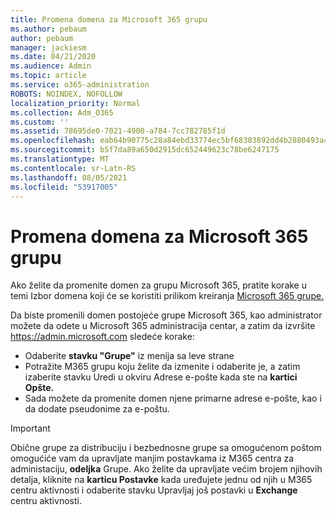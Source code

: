 ```yaml
---
title: Promena domena za Microsoft 365 grupu
ms.author: pebaum
author: pebaum
manager: jackiesm
ms.date: 04/21/2020
ms.audience: Admin
ms.topic: article
ms.service: o365-administration
ROBOTS: NOINDEX, NOFOLLOW
localization_priority: Normal
ms.collection: Adm_O365
ms.custom: ''
ms.assetid: 78695de0-7021-4900-a784-7cc782785f1d
ms.openlocfilehash: eab64b90775c28a84ebd33774ec5bf68303892dd4b2880493a4b236d9d8993d0
ms.sourcegitcommit: b5f7da89a650d2915dc652449623c78be6247175
ms.translationtype: MT
ms.contentlocale: sr-Latn-RS
ms.lasthandoff: 08/05/2021
ms.locfileid: "53917005"
---
```

# <a name="change-the-domain-for-a-microsoft-365-group"></a>Promena domena za Microsoft 365 grupu

Ako želite da promenite domen za grupu Microsoft 365, pratite korake u temi Izbor domena koji će se koristiti prilikom kreiranja [Microsoft 365 grupe.](https://docs.microsoft.com/microsoft-365/admin/create-groups/choose-domain-to-create-groups)

Da biste promenili domen postojeće grupe Microsoft 365, kao administrator možete da odete u Microsoft 365 administracija centar, a zatim da izvršite https://admin.microsoft.com sledeće korake:

- Odaberite **stavku "Grupe"** iz menija sa leve strane
- Potražite M365 grupu koju želite da izmenite i  odaberite je, a zatim izaberite stavku Uredi u okviru Adrese e-pošte kada ste na **kartici Opšte.** 
- Sada možete da promenite domen njene primarne adrese e-pošte, kao i da dodate pseudonime za e-poštu.

> [!IMPORTANT]
> Obične grupe za distribuciju i bezbednosne grupe sa omogućenom poštom omogućiće vam da upravljate manjim postavkama iz M365 centra za administaciju, **odeljka** Grupe. Ako želite da upravljate većim brojem njihovih detalja, kliknite na **karticu Postavke** kada uređujete jednu od njih u M365 centru aktivnosti i odaberite stavku Upravljaj još postavki u **Exchange** centru aktivnosti.